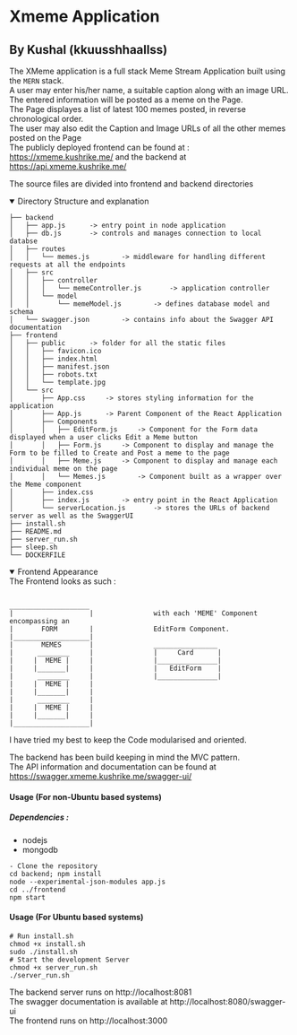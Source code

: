 # Xmeme Application 
## By Kushal (kkuusshhaallss)

The XMeme application is a full stack Meme Stream Application built using the ```MERN``` stack.  
A user may enter his/her name, a suitable caption along with an image URL.  
The entered information will be posted as a meme on the Page.  
The Page displayes a list of latest 100 memes posted, in reverse chronological order.  
The user may also edit the Caption and Image URLs of all the other memes posted on the Page   
The publicly deployed frontend can be found at : https://xmeme.kushrike.me/ and the backend at https://api.xmeme.kushrike.me/  

The source files are divided into frontend and backend directories
<details open>
<summary>Directory Structure and explanation</summary>

```  
├── backend 
│   ├── app.js      -> entry point in node application  
│   ├── db.js       -> controls and manages connection to local databse  
│   ├── routes               
│   │   └── memes.js        -> middleware for handling different requests at all the endpoints  
│   ├── src
│   │   ├── controller  
│   │   │   └── memeController.js       -> application controller  
│   │   └── model  
│   │       └── memeModel.js        -> defines database model and schema  
│   └── swagger.json        -> contains info about the Swagger API documentation  
├── frontend  
│   ├── public      -> folder for all the static files  
│   │   ├── favicon.ico  
│   │   ├── index.html  
│   │   ├── manifest.json  
│   │   ├── robots.txt  
│   │   └── template.jpg  
│   └── src  
│       ├── App.css     -> stores styling information for the application  
│       ├── App.js      -> Parent Component of the React Application  
│       ├── Components  
│       │   ├── EditForm.js     -> Component for the Form data displayed when a user clicks Edit a Meme button  
│       │   ├── Form.js     -> Component to display and manage the Form to be filled to Create and Post a meme to the page  
│       │   ├── Meme.js     -> Component to display and manage each individual meme on the page  
│       │   └── Memes.js        -> Component built as a wrapper over the Meme component  
│       ├── index.css  
│       ├── index.js        -> entry point in the React Application  
│       └── serverLocation.js       -> stores the URLs of backend server as well as the SwaggerUI  
├── install.sh  
├── README.md  
├── server_run.sh  
├── sleep.sh  
└── DOCKERFILE  

```
</details>

<details open>
<summary>Frontend Appearance</summary>
The Frontend looks as such :

```  

____________________
|                   |               with each 'MEME' Component encompassing an
|       FORM        |               EditForm Component.
|___________________|
|       MEMES       |               ________________
|      ________     |               |     Card      |
|     |  MEME |     |               |_______________|       
|     |_______|     |               |   EditForm    |
|      ________     |               |_______________|
|     |  MEME |     |                       
|     |_______|     |
|      ________     |
|     |  MEME |     |
|     |_______|     |
|___________________|

  ```  
</details>


I have tried my best to keep the Code modularised and oriented. <br>

The backend has been build keeping in mind the MVC pattern. <br>
The API information and documentation can be found at https://swagger.xmeme.kushrike.me/swagger-ui/ <br>

#### Usage (For non-Ubuntu based systems)
##### Dependencies :
- nodejs
- mongodb
```
- Clone the repository
cd backend; npm install
node --experimental-json-modules app.js
cd ../frontend
npm start
```
#### Usage (For Ubuntu based systems)
```
# Run install.sh
chmod +x install.sh
sudo ./install.sh
# Start the development Server
chmod +x server_run.sh
./server_run.sh  
```

The backend server runs on http://localhost:8081  
The swagger documentation is available at http://localhost:8080/swagger-ui  
The frontend runs on http://localhost:3000  